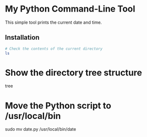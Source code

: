 # My Python Command-Line Tool

This simple tool prints the current date and time.

## Installation

```bash
# Check the contents of the current directory
ls
```

# Show the directory tree structure
tree

# Move the Python script to /usr/local/bin
sudo mv date.py /usr/local/bin/date
